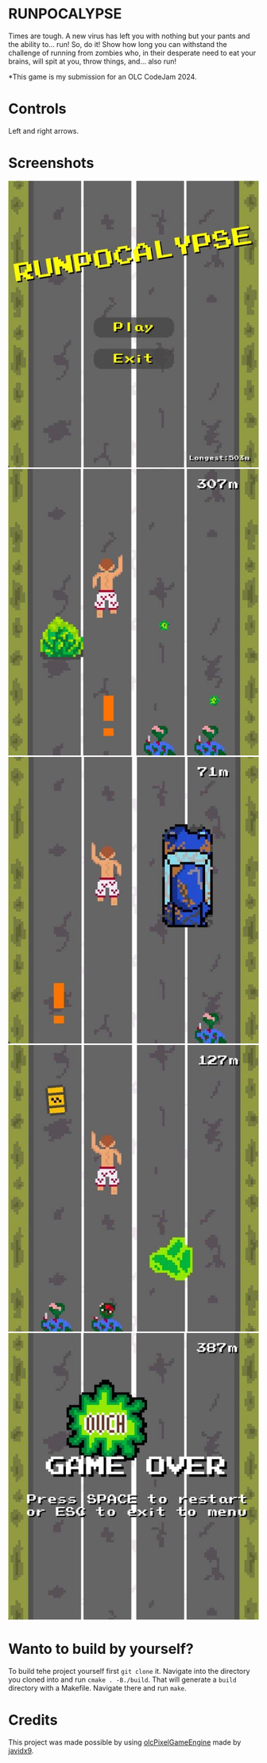 # RUNPOCALYPSE
Times are tough. A new virus has left you with nothing but your pants and the ability to... run! So, do it! Show how long you can withstand the challenge of running from zombies who, in their desperate need to eat your brains, will spit at you, throw things, and... also run!

*This game is my submission for an OLC CodeJam 2024.

# Controls
Left and right arrows.

# Screenshots

![screenshot](/screenshots/1.jpg?raw=true "1")
![screenshot](/screenshots/2.jpg?raw=true "2")
![screenshot](/screenshots/3.jpg?raw=true "3")
![screenshot](/screenshots/4.jpg?raw=true "4")
![screenshot](/screenshots/5.jpg?raw=true "5")

# Wanto to build by yourself?
To build tehe project yourself first ```git clone``` it. Navigate into the directory you cloned into and run ```cmake . -B./build```. That will generate a ```build``` directory with a Makefile. Navigate there and run ```make```.

# Credits
This project was made possible by using [olcPixelGameEngine](https://github.com/OneLoneCoder/olcPixelGameEngine) made by [javidx9](https://github.com/OneLoneCoder).
